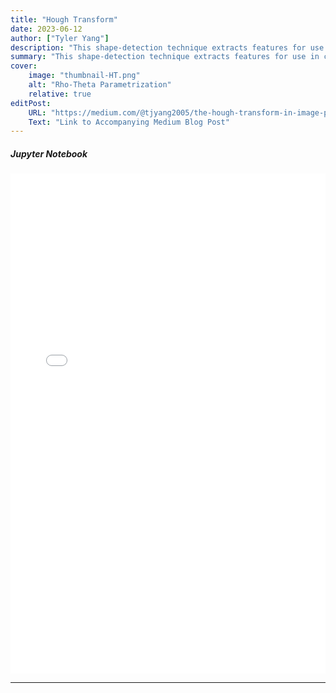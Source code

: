 ```yaml
---
title: "Hough Transform" 
date: 2023-06-12
author: ["Tyler Yang"]
description: "This shape-detection technique extracts features for use in computer vision and image analysis. I wrote a short blog post and accompanying Jupyter Notebook to explain some of the math behind it!" 
summary: "This shape-detection technique extracts features for use in computer vision and image analysis. I wrote a short blog post and accompanying Jupyter Notebook to explain some of the math behind it!" 
cover:
    image: "thumbnail-HT.png"
    alt: "Rho-Theta Parametrization"  
    relative: true
editPost:
    URL: "https://medium.com/@tjyang2005/the-hough-transform-in-image-processing-2fc1e453ebc9"
    Text: "Link to Accompanying Medium Blog Post"
---
```


##### Jupyter Notebook

<iframe src="/projects/HoughTransform.html" width="100%" height="800px" style="border: none;">
  Your browser does not support iframes.
  <a href="/projects/HoughTransform.html">Open notebook in new tab</a>.
</iframe>


---